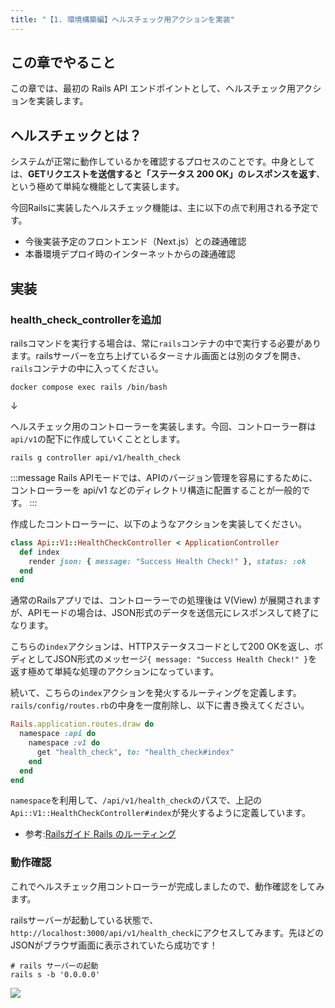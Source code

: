 ```yaml
---
title: "【1. 環境構築編】ヘルスチェック用アクションを実装"
---
```


## この章でやること

この章では、最初の Rails API エンドポイントとして、ヘルスチェック用アクションを実装します。

## ヘルスチェックとは？

システムが正常に動作しているかを確認するプロセスのことです。中身としては、**GETリクエストを送信すると「ステータス 200 OK」のレスポンスを返す**、という極めて単純な機能として実装します。

今回Railsに実装したヘルスチェック機能は、主に以下の点で利用される予定です。

- 今後実装予定のフロントエンド（Next.js）との疎通確認
- 本番環境デプロイ時のインターネットからの疎通確認

## 実装

### health_check_controllerを追加

railsコマンドを実行する場合は、常に`rails`コンテナの中で実行する必要があります。railsサーバーを立ち上げているターミナル画面とは別のタブを開き、`rails`コンテナの中に入ってください。

```sh:ターミナル
docker compose exec rails /bin/bash
```

↓

ヘルスチェック用のコントローラーを実装します。今回、コントローラー群は`api/v1`の配下に作成していくこととします。

```sh:railsコンテナ
rails g controller api/v1/health_check
```

:::message
Rails APIモードでは、APIのバージョン管理を容易にするために、コントローラーを api/v1 などのディレクトリ構造に配置することが一般的です。
:::

作成したコントローラーに、以下のようなアクションを実装してください。

```ruby:rails/app/controllers/api/v1/health_check_controller.rb
class Api::V1::HealthCheckController < ApplicationController
  def index
    render json: { message: "Success Health Check!" }, status: :ok
  end
end
```

通常のRailsアプリでは、コントローラーでの処理後は V(View) が展開されますが、APIモードの場合は、JSON形式のデータを送信元にレスポンスして終了になります。

こちらの`index`アクションは、HTTPステータスコードとして200 OKを返し、ボディとしてJSON形式のメッセージ`{ message: "Success Health Check!" }`を返す極めて単純な処理のアクションになっています。

続いて、こちらの`index`アクションを発火するルーティングを定義します。`rails/config/routes.rb`の中身を一度削除し、以下に書き換えてください。

```ruby:rails/config/routes.rb
Rails.application.routes.draw do
  namespace :api do
    namespace :v1 do
      get "health_check", to: "health_check#index"
    end
  end
end
```

`namespace`を利用して、`/api/v1/health_check`のパスで、上記の`Api::V1::HealthCheckController#index`が発火するように定義しています。

- 参考:[Railsガイド Rails のルーティング](https://railsguides.jp/routing.html#%E3%82%B3%E3%83%B3%E3%83%88%E3%83%AD%E3%83%BC%E3%83%A9%E3%81%AE%E5%90%8D%E5%89%8D%E7%A9%BA%E9%96%93%E3%81%A8%E3%83%AB%E3%83%BC%E3%83%86%E3%82%A3%E3%83%B3%E3%82%B0)

### 動作確認

これでヘルスチェック用コントローラーが完成しましたので、動作確認をしてみます。

railsサーバーが起動している状態で、`http://localhost:3000/api/v1/health_check`にアクセスしてみます。先ほどのJSONがブラウザ画面に表示されていたら成功です！

```sh:railsコンテナ
# rails サーバーの起動
rails s -b '0.0.0.0'
```

![](https://storage.googleapis.com/zenn-user-upload/3878c4c9fc15-20230612.png)
